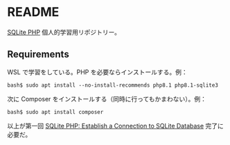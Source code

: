 # README

[SQLite PHP](https://www.sqlitetutorial.net/sqlite-php/) 個人的学習用リポジトリー。

## Requirements

WSL で学習をしている。PHP を必要ならインストールする。例：

```console
bash$ sudo apt install --no-install-recommends php8.1 php8.1-sqlite3
```

次に Composer をインストールする（同時に行ってもかまわない）。例：

```console
bash$ sudo apt install composer
```

以上が第一回 [SQLite PHP: Establish a Connection to SQLite Database](https://www.sqlitetutorial.net/sqlite-php/connect/)
完了に必要だ。
